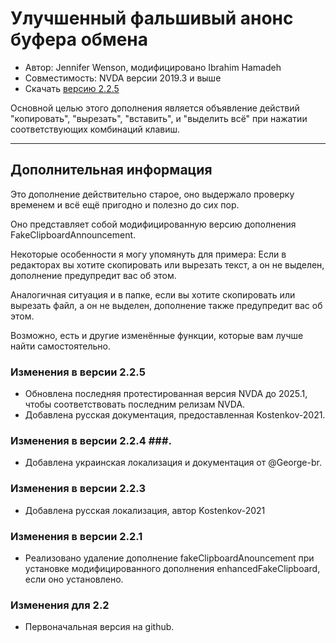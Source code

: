 # Улучшенный фальшивый анонс  буфера обмена #

* Автор: Jennifer Wenson, модифицировано Ibrahim Hamadeh
* Совместимость: NVDA версии 2019.3 и выше
* Скачать [версию 2.2.5][1]

Основной целью этого дополнения является объявление действий "копировать", "вырезать", "вставить", и "выделить всё" при нажатии соответствующих комбинаций клавиш.

***

## Дополнительная информация

Это дополнение действительно старое, оно выдержало проверку временем и всё ещё пригодно и полезно до сих пор.

Оно представляет собой модифицированную версию дополнения FakeClipboardAnnouncement.

Некоторые особенности я могу упомянуть для примера: Если в  редакторах вы хотите скопировать или вырезать текст, а он не выделен, дополнение предупредит вас об этом.

Аналогичная ситуация и в папке, если вы хотите скопировать или вырезать файл, а он не выделен, дополнение также предупредит вас об этом. 

Возможно, есть и другие изменённые функции, которые вам лучше найти самостоятельно.

### Изменения в версии 2.2.5 ###

* Обновлена последняя протестированная версия NVDA до 2025.1, чтобы соответствовать последним релизам NVDA. 
* Добавлена русская документация, предоставленная Kostenkov-2021.

### Изменения в версии 2.2.4 ###.

* Добавлена украинская локализация и документация от @George-br.

### Изменения в версии 2.2.3 ###

* Добавлена русская локализация, автор Kostenkov-2021

### Изменения в версии 2.2.1 ###

* Реализовано удаление дополнение fakeClipboardAnouncement при установке модифицированного дополнения enhancedFakeClipboard, если оно установлено.

### Изменения для 2.2 ###

* Первоначальная версия на github.

[1]: https://github.com/ibrahim-s/enhancedFakeClipboard/releases/download/2.2.4/enhancedFakeClipboard-2.2.4.nvda-addon
